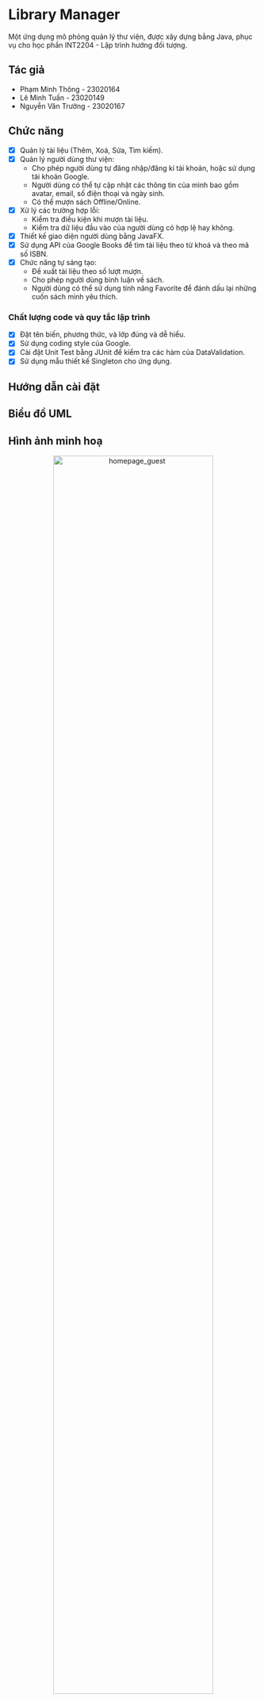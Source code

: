 # Library Manager

Một ứng dụng mô phỏng quản lý thư viện, được xây dựng bằng Java, phục vụ cho học phần INT2204 - Lập trình hướng đối tượng. 

## Tác giả
- Phạm Minh Thông - 23020164
- Lê Minh Tuấn - 23020149
- Nguyễn Văn Trường - 23020167

## Chức năng
- [x] Quản lý tài liệu (Thêm, Xoá, Sửa, Tìm kiếm).
- [x] Quản lý người dùng thư viện:
  - Cho phép người dùng tự đăng nhập/đăng kí tài khoản, hoặc sử dụng tài khoản Google.
  - Người dùng có thể tự cập nhật các thông tin của mình bao gồm avatar, email, số điện thoại và ngày sinh.
  - Có thể mượn sách Offline/Online.
- [x] Xử lý các trường hợp lỗi:
  - Kiểm tra điều kiện khi mượn tài liệu.
  - Kiểm tra dữ liệu đầu vào của người dùng có hợp lệ hay không.
- [x] Thiết kế giao diện người dùng bằng JavaFX.
- [x] Sử dụng API của Google Books để tìm tài liệu theo từ khoá và theo mã số ISBN.
- [x] Chức năng tự sáng tạo:
  - Đề xuất tài liệu theo số lượt mượn.
  - Cho phép người dùng bình luận về sách.
  - Người dùng có thể sử dụng tính năng Favorite để đánh dấu lại những cuốn sách mình yêu thích.

### Chất lượng code và quy tắc lập trình
- [x] Đặt tên biến, phương thức, và lớp đúng và dễ hiểu.
- [x] Sử dụng coding style của Google.
- [x] Cài đặt Unit Test bằng JUnit để kiểm tra các hàm của DataValidation.
- [x] Sử dụng mẫu thiết kế Singleton cho ứng dụng.

## Hướng dẫn cài đặt

## Biểu đồ UML

## Hình ảnh minh hoạ

<div style="text-align: center;">
    <img src="/res/homepage_guest.png" alt="homepage_guest" style="width: 80%; height: auto;">
</div>

<div style="text-align: center;">
    <img src="/res/all_books.png" alt="all_books" style="width: 80%; height: auto;">
</div>

<div style="text-align: center;">
    <img src="/res/all_categories.png" alt="all_categories" style="width: 80%; height: auto;">
</div>

<div style="text-align: center;">
    <img src="/res/book_add.png" alt="book_add" style="width: 80%; height: auto;">
</div>

<div style="text-align: center;">
    <img src="/res/book_loan.png" alt="book_loan" style="width: 80%; height: auto;">
</div>

<div style="text-align: center;">
    <img src="/res/book_loan_manage.png" alt="book_loan_manage" style="width: 80%; height: auto;">
</div>

<div style="text-align: center;">
    <img src="/res/book_manage.png" alt="book_manage" style="width: 80%; height: auto;">
</div>

<div style="text-align: center;">
    <img src="/res/book_view.png" alt="book_view" style="width: 80%; height: auto;">
</div>

<div style="text-align: center;">
    <img src="/res/categories_manage.png" alt="categories_manage" style="width: 80%; height: auto;">
</div>

<div style="text-align: center;">
    <img src="/res/comments.png" alt="comments" style="width: 80%; height: auto;">
</div>

<div style="text-align: center;">
    <img src="/res/favorite.png" alt="favorite" style="width: 80%; height: auto;">
</div>

<div style="text-align: center;">
    <img src="/res/login.png" alt="login" style="width: 80%; height: auto;">
</div>

<div style="text-align: center;">
    <img src="/res/register.png" alt="register" style="width: 80%; height: auto;">
</div>

<div style="text-align: center;">
    <img src="/res/user_manage.png" alt="user_manage" style="width: 80%; height: auto;">
</div>

<div style="text-align: center;">
    <img src="/res/user_add.png" alt="user_add" style="width: 50%; height: auto;">
</div>
